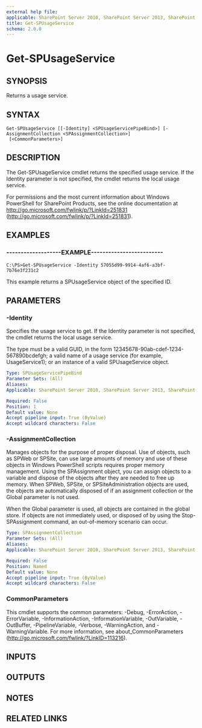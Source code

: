```yaml
---
external help file: 
applicable: SharePoint Server 2010, SharePoint Server 2013, SharePoint Server 2016
title: Get-SPUsageService
schema: 2.0.0
---
```


# Get-SPUsageService

## SYNOPSIS

Returns a usage service.



## SYNTAX

```
Get-SPUsageService [[-Identity] <SPUsageServicePipeBind>] [-AssignmentCollection <SPAssignmentCollection>]
 [<CommonParameters>]
```

## DESCRIPTION
The Get-SPUsageService cmdlet returns the specified usage service.
If the Identity parameter is not specified, the cmdlet returns the local usage service.

For permissions and the most current information about Windows PowerShell for SharePoint Products, see the online documentation at http://go.microsoft.com/fwlink/p/?LinkId=251831 (http://go.microsoft.com/fwlink/p/?LinkId=251831).

## EXAMPLES

### -------------------EXAMPLE------------------------- 
```
C:\PS>Get-SPUsageService -Identity 57055d99-9914-4af6-a3bf-7b76e3f231c2
```

This example returns a SPUsageService object of the specified ID.

## PARAMETERS

### -Identity
Specifies the usage service to get.
If the Identity parameter is not specified, the cmdlet returns the local usage service.

The type must be a valid GUID, in the form 12345678-90ab-cdef-1234-567890bcdefgh; a valid name of a usage service (for example, UsageService1); or an instance of a valid SPUsageService object.

```yaml
Type: SPUsageServicePipeBind
Parameter Sets: (All)
Aliases: 
Applicable: SharePoint Server 2010, SharePoint Server 2013, SharePoint Server 2016

Required: False
Position: 1
Default value: None
Accept pipeline input: True (ByValue)
Accept wildcard characters: False
```

### -AssignmentCollection
Manages objects for the purpose of proper disposal.
Use of objects, such as SPWeb or SPSite, can use large amounts of memory and use of these objects in Windows PowerShell scripts requires proper memory management.
Using the SPAssignment object, you can assign objects to a variable and dispose of the objects after they are needed to free up memory.
When SPWeb, SPSite, or SPSiteAdministration objects are used, the objects are automatically disposed of if an assignment collection or the Global parameter is not used.

When the Global parameter is used, all objects are contained in the global store.
If objects are not immediately used, or disposed of by using the Stop-SPAssignment command, an out-of-memory scenario can occur.

```yaml
Type: SPAssignmentCollection
Parameter Sets: (All)
Aliases: 
Applicable: SharePoint Server 2010, SharePoint Server 2013, SharePoint Server 2016

Required: False
Position: Named
Default value: None
Accept pipeline input: True (ByValue)
Accept wildcard characters: False
```

### CommonParameters
This cmdlet supports the common parameters: -Debug, -ErrorAction, -ErrorVariable, -InformationAction, -InformationVariable, -OutVariable, -OutBuffer, -PipelineVariable, -Verbose, -WarningAction, and -WarningVariable. For more information, see about_CommonParameters (http://go.microsoft.com/fwlink/?LinkID=113216).

## INPUTS

## OUTPUTS

## NOTES

## RELATED LINKS

